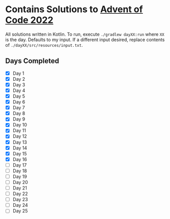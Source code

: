 # Contains Solutions to [Advent of Code 2022](https://adventofcode.com/2022)
All solutions written in Kotlin. To run, execute `./gradlew dayXX:run` where `XX` is the day. 
Defaults to my input. If a different input desired, replace contents of `./dayXX/src/resources/input.txt`.

## Days Completed
- [X] Day 1
- [X] Day 2
- [X] Day 3
- [X] Day 4
- [X] Day 5
- [X] Day 6
- [X] Day 7
- [X] Day 8
- [X] Day 9
- [X] Day 10
- [X] Day 11
- [X] Day 12
- [X] Day 13
- [X] Day 14
- [X] Day 15
- [X] Day 16
- [ ] Day 17
- [ ] Day 18
- [ ] Day 19
- [ ] Day 20
- [ ] Day 21
- [ ] Day 22
- [ ] Day 23
- [ ] Day 24
- [ ] Day 25
